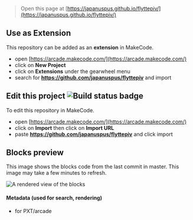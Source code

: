  


> Open this page at [https://japanuspus.github.io/flyttepiv/](https://japanuspus.github.io/flyttepiv/)

## Use as Extension

This repository can be added as an **extension** in MakeCode.

* open [https://arcade.makecode.com/](https://arcade.makecode.com/)
* click on **New Project**
* click on **Extensions** under the gearwheel menu
* search for **https://github.com/japanuspus/flyttepiv** and import

## Edit this project ![Build status badge](https://github.com/japanuspus/flyttepiv/workflows/MakeCode/badge.svg)

To edit this repository in MakeCode.

* open [https://arcade.makecode.com/](https://arcade.makecode.com/)
* click on **Import** then click on **Import URL**
* paste **https://github.com/japanuspus/flyttepiv** and click import

## Blocks preview

This image shows the blocks code from the last commit in master.
This image may take a few minutes to refresh.

![A rendered view of the blocks](https://github.com/japanuspus/flyttepiv/raw/master/.github/makecode/blocks.png)

#### Metadata (used for search, rendering)

* for PXT/arcade
<script src="https://makecode.com/gh-pages-embed.js"></script><script>makeCodeRender("{{ site.makecode.home_url }}", "{{ site.github.owner_name }}/{{ site.github.repository_name }}");</script>
